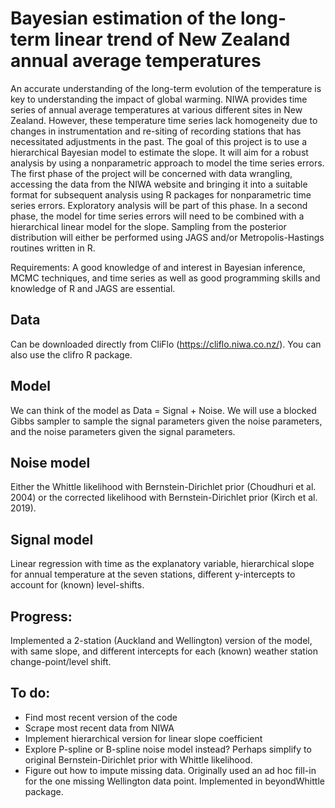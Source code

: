 # Bayesian estimation of the long-term linear trend of New Zealand annual average temperatures

An accurate understanding of the long-term evolution of the temperature is key to understanding the impact of global warming. NIWA provides time series of annual average temperatures at various different sites in New Zealand.
However, these temperature time series lack homogeneity due to changes in instrumentation and re-siting of recording stations that has necessitated adjustments in the past. The goal of this project is to use a hierarchical Bayesian model to estimate the slope. It will aim for a robust analysis by using a nonparametric approach to model the time series errors. The first phase of the project will be concerned with data wrangling, accessing the data from the NIWA website and bringing it into a suitable format for subsequent analysis using R packages for nonparametric time series errors. Exploratory analysis will be part of this phase. In a second phase, the model for time series errors will need to be combined with a hierarchical linear model for the slope. Sampling from the posterior distribution will either be performed using JAGS and/or Metropolis-Hastings routines written in R.

Requirements: A good knowledge of and interest in Bayesian inference, MCMC techniques, and time series as well as good programming skills and knowledge of R and JAGS are essential.

## Data
Can be downloaded directly from CliFlo (https://cliflo.niwa.co.nz/).  You can also use the clifro R package.  

## Model
We can think of the model as Data = Signal + Noise.  We will use a blocked Gibbs sampler to sample the signal parameters given the noise parameters, and the noise parameters given the signal parameters.   

## Noise model
Either the Whittle likelihood with Bernstein-Dirichlet prior (Choudhuri et al. 2004) or the corrected likelihood with Bernstein-Dirichlet prior (Kirch et al. 2019).  

## Signal model
Linear regression with time as the explanatory variable, hierarchical slope for annual temperature at the seven stations, different y-intercepts to account for (known) level-shifts.

## Progress:
Implemented a 2-station (Auckland and Wellington) version of the model, with same slope, and different intercepts for each (known) weather station change-point/level shift.

## To do:
- Find most recent version of the code
- Scrape most recent data from NIWA
- Implement hierarchical version for linear slope coefficient
- Explore P-spline or B-spline noise model instead? Perhaps simplify to original Bernstein-Dirichlet prior with Whittle likelihood.
- Figure out how to impute missing data. Originally used an ad hoc fill-in for the one missing Wellington data point. Implemented in beyondWhittle package.

